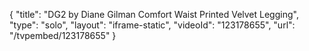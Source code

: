 {
    "title": "DG2 by Diane Gilman Comfort Waist Printed Velvet Legging",
    "type": "solo",
    "layout": "iframe-static",
    "videoId": "123178655",
    "url": "\/tvpembed\/123178655"
}
